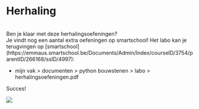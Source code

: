 # Herhaling

<br>
Ben je klaar met deze herhalingsoefeningen? <br>
Je vindt nog een aantal extra oefeningen op smartschool! Het labo kan je terugvingen  op [smartschool](https://emmaus.smartschool.be/Documents/Admin/Index/courseID/3754/parentID/266168/ssID/4997):
<ul><li>mijn vak > documenten > python bouwstenen > labo > herhalingsoefeningen.pdf</li></ul>

Succes!



<img src="https://dodona.ugent.be/nl/repositories/42/public/herhaling.png/">
